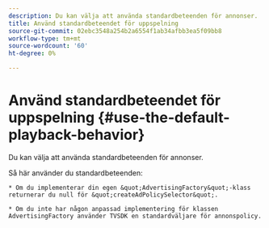 ```yaml
---
description: Du kan välja att använda standardbeteenden för annonser.
title: Använd standardbeteendet för uppspelning
source-git-commit: 02ebc3548a254b2a6554f1ab34afbb3ea5f09bb8
workflow-type: tm+mt
source-wordcount: '60'
ht-degree: 0%

---
```


# Använd standardbeteendet för uppspelning {#use-the-default-playback-behavior}

Du kan välja att använda standardbeteenden för annonser.

Så här använder du standardbeteenden:

    * Om du implementerar din egen &quot;AdvertisingFactory&quot;-klass returnerar du null för &quot;createAdPolicySelector&quot;.
    
    * Om du inte har någon anpassad implementering för klassen AdvertisingFactory använder TVSDK en standardväljare för annonspolicy.
